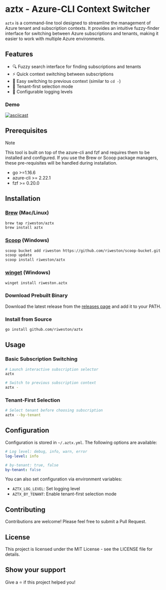 # aztx - Azure-CLI Context Switcher

`aztx` is a command-line tool designed to streamline the management of Azure tenant and subscription contexts. It provides an intuitive fuzzy-finder interface for switching between Azure subscriptions and tenants, making it easier to work with multiple Azure environments.

## Features

- 🔍 Fuzzy search interface for finding subscriptions and tenants
- ⚡ Quick context switching between subscriptions
- 🔄 Easy switching to previous context (similar to `cd -`)
- 🎯 Tenant-first selection mode
- 🔧 Configurable logging levels

### Demo

[![asciicast](https://asciinema.org/a/Rk36acdIGN9K6w5WO5Rx74NwA.svg)](https://asciinema.org/a/Rk36acdIGN9K6w5WO5Rx74NwA)

## Prerequisites

> [!NOTE]
> This tool is built on top of the azure-cli and fzf and requires them to be installed and configured.
> If you use the Brew or Scoop package managers, these pre-requisites will be handled during installation.

- go >=1.16.6
- azure-cli >= 2.22.1
- fzf >= 0.20.0

## Installation

### [Brew](https://brew.sh/) (Mac/Linux)

```sh
brew tap riweston/aztx
brew install aztx
```

### [Scoop](https://scoop.sh/) (Windows)

```sh
scoop bucket add riweston https://github.com/riweston/scoop-bucket.git
scoop update
scoop install riweston/aztx
```

### [winget](https://learn.microsoft.com/en-us/windows/package-manager/winget/) (Windows)

```sh
winget install riweston.aztx
```

### Download Prebuilt Binary

Download the latest release from the [releases page](https://github.com/riweston/aztx/releases) and add it to your PATH.

### Install from Source

```sh
go install github.com/riweston/aztx
```

## Usage

### Basic Subscription Switching

```sh
# Launch interactive subscription selector
aztx

# Switch to previous subscription context
aztx -
```

### Tenant-First Selection

```sh
# Select tenant before choosing subscription
aztx --by-tenant
```

## Configuration

Configuration is stored in `~/.aztx.yml`. The following options are available:

```yaml
# Log level: debug, info, warn, error
log-level: info

# by-tenant: true, false
by-tenant: false
```

You can also set configuration via environment variables:
- `AZTX_LOG_LEVEL`: Set logging level
- `AZTX_BY_TENANT`: Enable tenant-first selection mode

## Contributing

Contributions are welcome! Please feel free to submit a Pull Request.

## License

This project is licensed under the MIT License - see the LICENSE file for details.

## Show your support

Give a ⭐️ if this project helped you!
